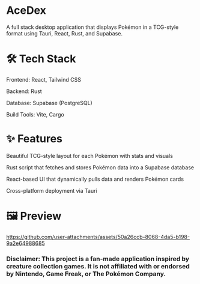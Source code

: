 # AceDex

A full stack desktop application that displays Pokémon in a TCG-style format using Tauri, React, Rust, and Supabase.

# 🛠 Tech Stack
Frontend: React, Tailwind CSS

Backend: Rust

Database: Supabase (PostgreSQL)

Build Tools: Vite, Cargo

# ✨ Features
Beautiful TCG-style layout for each Pokémon with stats and visuals

Rust script that fetches and stores Pokémon data into a Supabase database

React-based UI that dynamically pulls data and renders Pokémon cards

Cross-platform deployment via Tauri

# 🖼 Preview
https://github.com/user-attachments/assets/50a26ccb-8068-4da5-b198-9a2e64988685



### Disclaimer: This project is a fan-made application inspired by creature collection games. It is not affiliated with or endorsed by Nintendo, Game Freak, or The Pokémon Company.
